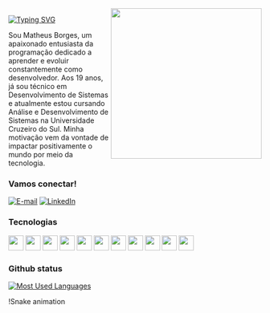 <img align="right" alt="" height="300px" src="./me.png">

[![Typing SVG](https://readme-typing-svg.demolab.com?font=Fira+Code&weight=600&size=25&pause=1000&color=0066FF&random=false&width=435&height=40&lines=Ol%C3%A1%2C+eu+sou+o+Matheus+Borges!+%F0%9F%91%BE%F0%9F%93%9A%F0%9F%92%99)](https://git.io/typing-svg)

<p align="left">Sou Matheus Borges, um apaixonado entusiasta da programação dedicado a aprender e evoluir constantemente como desenvolvedor. Aos 19 anos, já sou técnico em Desenvolvimento de Sistemas e atualmente estou cursando Análise e Desenvolvimento de Sistemas na Universidade Cruzeiro do Sul. Minha motivação vem da vontade de impactar positivamente o mundo por meio da tecnologia.

<h3 align="left">Vamos conectar!</h3>

[![E-mail](https://img.shields.io/badge/-Email-000?style=for-the-badge&logo=microsoft-outlook&logoColor=0066FF&color:FFF)](mailto:mathesuborgescode@gmail.com)
[![LinkedIn](https://img.shields.io/badge/-LinkedIn-000?style=for-the-badge&logo=linkedin&logoColor=0066FF&color:FFF)](https://www.linkedin.com/in/matheus-borges-coder/)

<h3 align="left">Tecnologias</h3>

<div align="left">
  <img width="30" src="https://cdn.jsdelivr.net/gh/devicons/devicon/icons/html5/html5-original.svg" />
  <img width="30" src="https://cdn.jsdelivr.net/gh/devicons/devicon/icons/css3/css3-original.svg" />
  <img width="30" src="https://cdn.jsdelivr.net/gh/devicons/devicon/icons/javascript/javascript-original.svg" />
  <img width="30" src="https://www.svgrepo.com/show/452075/node-js.svg" />
  <img width="30" src="https://www.svgrepo.com/show/374146/typescript-official.svg" />
  <img width="30" src="https://cdn.worldvectorlogo.com/logos/react-2.svg" />
  <img width="30" src="https://cdn.worldvectorlogo.com/logos/next-js.svg" />
  <img width="30" src="https://www.svgrepo.com/show/452156/angular.svg" />
  <img width="30" src="https://cdn.jsdelivr.net/gh/devicons/devicon/icons/svelte/svelte-original.svg" />
  <img width="30" src="https://www.svgrepo.com/show/373604/flutter.svg" />
  <img width="30" src="https://cdn.jsdelivr.net/gh/devicons/devicon/icons/spring/spring-original.svg" />
</div>

<h3>Github status</h3>

[![Most Used Languages](https://github-readme-stats-git-masterrstaa-rickstaa.vercel.app/api/top-langs/?username=borgeta-code&line_height=10&card_width=290&layout=compact&hide_title=false&count_private=true&langs_count=4&show_icons=true&title_color=0066FF&hide=html,css&bg_color=000&text_color=8B8B8B&border_radius=3&border_color=561760&count_private=true)](https://github.com/mari4souza/github-readme-stats)
<br>

!Snake animation
